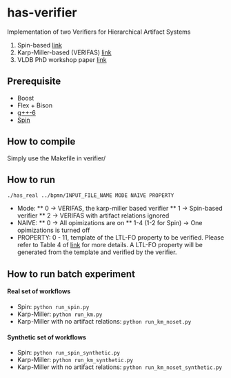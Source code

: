 # has-verifier
Implementation of two Verifiers for Hierarchical Artifact Systems
1. Spin-based [link](https://arxiv.org/abs/1705.09427)
2. Karp-Miller-based (VERIFAS) [link](https://arxiv.org/abs/1705.10007)
2. VLDB PhD workshop paper [link](http://ceur-ws.org/Vol-1882/paper14.pdf)

## Prerequisite
* Boost
* Flex + Bison
* [g++-6](https://gcc.gnu.org/gcc-6/)
* [Spin](http://spinroot.com/spin/Bin/)

## How to compile
Simply use the Makefile in verifier/

## How to run
`./has_real ../bpmn/INPUT_FILE_NAME MODE NAIVE PROPERTY`
* Mode: 
 ** 0 -> VERIFAS, the karp-miller based verifier
 ** 1 -> Spin-based verifier
 ** 2 -> VERIFAS with artifact relations ignored
* NAIVE:
 ** 0 -> All opimizations are on
 ** 1-4 (1-2 for Spin) -> One opimizations is turned off
* PROPERTY: 0 - 11, template of the LTL-FO property to be verified. Please refer to Table 4 of [link](https://arxiv.org/abs/1705.10007) for more details. A LTL-FO property will be generated from the template and verified by the verifier.

## How to run batch experiment
#### Real set of workflows
* Spin: `python run_spin.py`
* Karp-Miller: `python run_km.py`
* Karp-Miller with no artifact relations: `python run_km_noset.py`

#### Synthetic set of workflows
* Spin: `python run_spin_synthetic.py`
* Karp-Miller: `python run_km_synthetic.py`
* Karp-Miller with no artifact relations: `python run_km_noset_synthetic.py`
